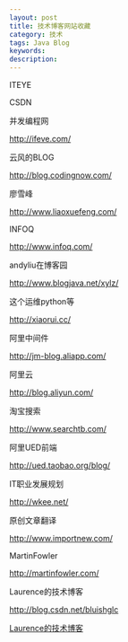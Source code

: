 ```yaml
---
layout: post
title: 技术博客网站收藏
category: 技术
tags: Java Blog
keywords: 
description: 
---
```




ITEYE 

CSDN 

并发编程网

http://ifeve.com/

云风的BLOG

http://blog.codingnow.com/

廖雪峰

http://www.liaoxuefeng.com/

INFOQ 

http://www.infoq.com/

andyliu在博客园

http://www.blogjava.net/xylz/

这个运维python等

http://xiaorui.cc/

阿里中间件

http://jm-blog.aliapp.com/

阿里云

http://blog.aliyun.com/

淘宝搜索

http://www.searchtb.com/


阿里UED前端

http://ued.taobao.org/blog/

IT职业发展规划

http://wkee.net/

原创文章翻译

http://www.importnew.com/

MartinFowler

http://martinfowler.com/

Laurence的技术博客

http://blog.csdn.net/bluishglc

[Laurence的技术博客]( http://blog.csdn.net/bluishglc )



